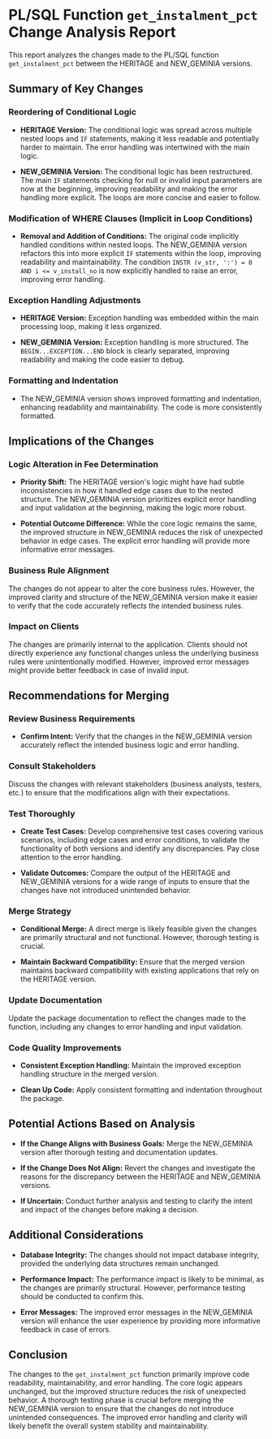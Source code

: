 # PL/SQL Function `get_instalment_pct` Change Analysis Report

This report analyzes the changes made to the PL/SQL function `get_instalment_pct` between the HERITAGE and NEW_GEMINIA versions.

## Summary of Key Changes

### Reordering of Conditional Logic

* **HERITAGE Version:** The conditional logic was spread across multiple nested loops and `IF` statements, making it less readable and potentially harder to maintain.  The error handling was intertwined with the main logic.

* **NEW_GEMINIA Version:** The conditional logic has been restructured.  The main `IF` statements checking for null or invalid input parameters are now at the beginning, improving readability and making the error handling more explicit. The loops are more concise and easier to follow.

### Modification of WHERE Clauses (Implicit in Loop Conditions)

* **Removal and Addition of Conditions:** The original code implicitly handled conditions within nested loops. The NEW_GEMINIA version refactors this into more explicit `IF` statements within the loop, improving readability and maintainability.  The condition `INSTR (v_str, ':') = 0 AND i <= v_install_no` is now explicitly handled to raise an error, improving error handling.

### Exception Handling Adjustments

* **HERITAGE Version:** Exception handling was embedded within the main processing loop, making it less organized.

* **NEW_GEMINIA Version:** Exception handling is more structured. The `BEGIN...EXCEPTION...END` block is clearly separated, improving readability and making the code easier to debug.

### Formatting and Indentation

* The NEW_GEMINIA version shows improved formatting and indentation, enhancing readability and maintainability.  The code is more consistently formatted.


## Implications of the Changes

### Logic Alteration in Fee Determination

* **Priority Shift:** The HERITAGE version's logic might have had subtle inconsistencies in how it handled edge cases due to the nested structure. The NEW_GEMINIA version prioritizes explicit error handling and input validation at the beginning, making the logic more robust.

* **Potential Outcome Difference:** While the core logic remains the same, the improved structure in NEW_GEMINIA reduces the risk of unexpected behavior in edge cases.  The explicit error handling will provide more informative error messages.

### Business Rule Alignment

The changes do not appear to alter the core business rules. However, the improved clarity and structure of the NEW_GEMINIA version make it easier to verify that the code accurately reflects the intended business rules.

### Impact on Clients

The changes are primarily internal to the application.  Clients should not directly experience any functional changes unless the underlying business rules were unintentionally modified.  However, improved error messages might provide better feedback in case of invalid input.

## Recommendations for Merging

### Review Business Requirements

* **Confirm Intent:** Verify that the changes in the NEW_GEMINIA version accurately reflect the intended business logic and error handling.

### Consult Stakeholders

Discuss the changes with relevant stakeholders (business analysts, testers, etc.) to ensure that the modifications align with their expectations.

### Test Thoroughly

* **Create Test Cases:** Develop comprehensive test cases covering various scenarios, including edge cases and error conditions, to validate the functionality of both versions and identify any discrepancies.  Pay close attention to the error handling.

* **Validate Outcomes:** Compare the output of the HERITAGE and NEW_GEMINIA versions for a wide range of inputs to ensure that the changes have not introduced unintended behavior.

### Merge Strategy

* **Conditional Merge:**  A direct merge is likely feasible given the changes are primarily structural and not functional. However, thorough testing is crucial.

* **Maintain Backward Compatibility:**  Ensure that the merged version maintains backward compatibility with existing applications that rely on the HERITAGE version.

### Update Documentation

Update the package documentation to reflect the changes made to the function, including any changes to error handling and input validation.

### Code Quality Improvements

* **Consistent Exception Handling:**  Maintain the improved exception handling structure in the merged version.

* **Clean Up Code:**  Apply consistent formatting and indentation throughout the package.


## Potential Actions Based on Analysis

* **If the Change Aligns with Business Goals:** Merge the NEW_GEMINIA version after thorough testing and documentation updates.

* **If the Change Does Not Align:**  Revert the changes and investigate the reasons for the discrepancy between the HERITAGE and NEW_GEMINIA versions.

* **If Uncertain:** Conduct further analysis and testing to clarify the intent and impact of the changes before making a decision.


## Additional Considerations

* **Database Integrity:** The changes should not impact database integrity, provided the underlying data structures remain unchanged.

* **Performance Impact:** The performance impact is likely to be minimal, as the changes are primarily structural.  However, performance testing should be conducted to confirm this.

* **Error Messages:** The improved error messages in the NEW_GEMINIA version will enhance the user experience by providing more informative feedback in case of errors.


## Conclusion

The changes to the `get_instalment_pct` function primarily improve code readability, maintainability, and error handling.  The core logic appears unchanged, but the improved structure reduces the risk of unexpected behavior.  A thorough testing phase is crucial before merging the NEW_GEMINIA version to ensure that the changes do not introduce unintended consequences.  The improved error handling and clarity will likely benefit the overall system stability and maintainability.
